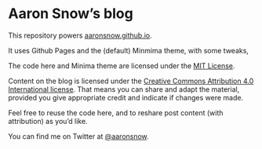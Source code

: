 # Aaron Snow’s blog

This repository powers [aaronsnow.github.io](https://aaronsnow.github.io/).

It uses Github Pages and the (default) Minmima theme, with some tweaks, 

The code here and Minima theme are licensed under the [MIT License](https://github.com/aaronsnow/aaronsnow.github.io/blob/master/LICENSE). 

Content on the blog is licensed under the [Creative Commons Attribution 4.0 International license](https://creativecommons.org/licenses/by/4.0/). That means you can share and adapt the material, provided you give appropriate credit and indicate if changes were made.

Feel free to reuse the code here, and to reshare post content (with attribution) as you’d like.

You can find me on Twitter at [@aaronsnow](https://twitter.com/aaronsnow).
